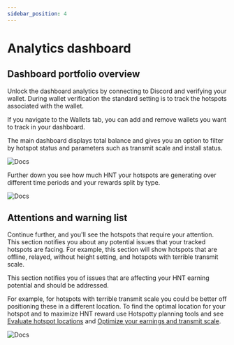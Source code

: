 ```yaml
---
sidebar_position: 4
---
```


# Analytics dashboard

## Dashboard portfolio overview

Unlock the dashboard analytics by connecting to Discord and verifying your wallet. During wallet verification the standard setting is to track the hotspots associated with the wallet.

If you navigate to the Wallets tab, you can add and remove wallets you want to track in your dashboard.

The main dashboard displays total balance and gives you an option to filter by hotspot status and parameters such as transmit scale and install status.

![Docs](/img/getting-started/dashboard-1.png)

Further down you see how much HNT your hotspots are generating over different time periods and your rewards split by type.

![Docs](/img/getting-started/dashboard-2-rewards.png)

## Attentions and warning list

Continue further, and you'll see the hotspots that require your attention. This section notifies you about any potential issues that your tracked hotspots are facing. For example, this section will show hotspots that are offline, relayed, without height setting, and hotspots with terrible transmit scale.

This section notifies you of issues that are affecting your HNT earning potential and should be addressed.

For example, for hotspots with terrible transmit scale you could be better off positioning these in a different location. To find the optimal location for your hotspot and to maximize HNT reward use Hotspotty planning tools and see [Evaluate hotspot locations](../advanced/evaluate-hotspot-locations.md) and [Optimize your earnings and transmit scale](../advanced/optimize-your-earnings-and-trasnmit-scale.md).

![Docs](/img/getting-started/dashboard-3.png)
